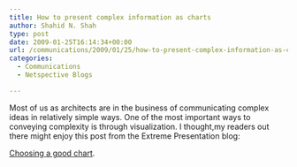 ```yaml
---
title: How to present complex information as charts
author: Shahid N. Shah
type: post
date: 2009-01-25T16:14:34+00:00
url: /communications/2009/01/25/how-to-present-complex-information-as-charts/
categories:
  - Communications
  - Netspective Blogs

---
```

Most of us as architects are in the business of communicating complex ideas in relatively simple ways. One of the most important ways to conveying complexity is through visualization. I thought,my readers out there might enjoy this post from the Extreme Presentation blog:

<a href="http://www.extremepresentation.com/design/charts/" target="_blank">Choosing a good chart</a>.

